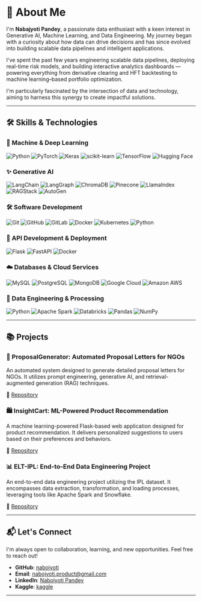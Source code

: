 # 👋 About Me

I'm **Nabajyoti Pandey**, a passionate data enthusiast with a keen interest in Generative AI, Machine Learning, and Data Engineering. My journey began with a curiosity about how data can drive decisions and has since evolved into building scalable data pipelines and intelligent applications.

I've spent the past few years engineering scalable data pipelines, deploying real-time risk models, and building interactive analytics dashboards — powering everything from derivative clearing and HFT backtesting to machine learning–based portfolio optimization.

I'm particularly fascinated by the intersection of data and technology, aiming to harness this synergy to create impactful solutions.

---

## 🛠️ Skills & Technologies

### 🤖 Machine & Deep Learning

![Python](https://img.shields.io/badge/Python-14354C?&logo=python&logoColor=white)
![PyTorch](https://img.shields.io/badge/PyTorch-EE4C2C?&logo=PyTorch&logoColor=white)
![Keras](https://img.shields.io/badge/Keras-%23D00000.svg?logo=Keras&logoColor=white)
![scikit-learn](https://img.shields.io/badge/scikit--learn-%23F7931E.svg?&logo=scikit-learn&logoColor=white)
![TensorFlow](https://img.shields.io/badge/TensorFlow-%23FF6F00.svg?&logo=TensorFlow&logoColor=white)
![Hugging Face](https://img.shields.io/badge/Hugging%20Face-FFD21E?&logo=hugging-face&logoColor=white)

### ✨ Generative AI

![LangChain](https://img.shields.io/badge/LangChain-000000?logo=langchain&logoColor=white)
![LangGraph](https://img.shields.io/badge/LangGraph-000000?logo=langchain&logoColor=white)
![ChromaDB](https://img.shields.io/badge/ChromaDB-4E8CDE?logo=chromadb&logoColor=white)
![Pinecone](https://img.shields.io/badge/Pinecone-0078D4?logo=pinecone&logoColor=white)
![LlamaIndex](https://img.shields.io/badge/LlamaIndex-3C3C3C?logo=llama&logoColor=white)
![RAGStack](https://img.shields.io/badge/RAGStack-FF6F00?logo=ragstack&logoColor=white)
![AutoGen](https://img.shields.io/badge/AutoGen-FF9900?logo=autogen&logoColor=white)

### 🛠️ Software Development

![Git](https://img.shields.io/badge/GIT-E44C30?logo=git&logoColor=white)
![GitHub](https://img.shields.io/badge/GitHub-181717?logo=github&logoColor=white)
![GitLab](https://img.shields.io/badge/GitLab-330F63?logo=gitlab&logoColor=white)
![Docker](https://img.shields.io/badge/Docker-2496ED?logo=docker&logoColor=white)
![Kubernetes](https://img.shields.io/badge/Kubernetes-326CE5?logo=kubernetes&logoColor=white)
![Python](https://img.shields.io/badge/Python-14354C?logo=python&logoColor=white)

### 🚀 API Development & Deployment

![Flask](https://img.shields.io/badge/Flask-000000?logo=flask&logoColor=white)
![FastAPI](https://img.shields.io/badge/FastAPI-005571?logo=fastapi&logoColor=white)
![Docker](https://img.shields.io/badge/Docker-0db7ed?logo=docker&logoColor=white)

### ☁️ Databases & Cloud Services

![MySQL](https://img.shields.io/badge/MySQL-4479A1?logo=mysql&logoColor=white)
![PostgreSQL](https://img.shields.io/badge/PostgreSQL-336791?logo=postgresql&logoColor=white)
![MongoDB](https://img.shields.io/badge/MongoDB-13aa52?logo=mongodb&logoColor=white)
![Google Cloud](https://img.shields.io/badge/Google%20Cloud-4285F4?logo=googlecloud&logoColor=white)
![Amazon AWS](https://img.shields.io/badge/AWS-232F3E?logo=amazonaws&logoColor=white)

### 🧪 Data Engineering & Processing

![Python](https://img.shields.io/badge/Python-14354C?logo=python&logoColor=white)
![Apache Spark](https://img.shields.io/badge/Apache_Spark-E25A1C?logo=apachespark&logoColor=white)
![Databricks](https://img.shields.io/badge/Databricks-FF3621?logo=databricks&logoColor=white)
![Pandas](https://img.shields.io/badge/Pandas-150458?logo=pandas&logoColor=white)
![NumPy](https://img.shields.io/badge/NumPy-013243?logo=numpy&logoColor=white)

---

## 📚 Projects

### 📝 ProposalGenerator: Automated Proposal Letters for NGOs

An automated system designed to generate detailed proposal letters for NGOs. It utilizes prompt engineering, generative AI, and retrieval-augmented generation (RAG) techniques.

🔗 [Repository](https://github.com/nabojyoti/ProposalGenerator)

### 🛍️ InsightCart: ML-Powered Product Recommendation

A machine learning-powered Flask-based web application designed for product recommendation. It delivers personalized suggestions to users based on their preferences and behaviors.

🔗 [Repository](https://github.com/nabojyoti/InsightCart)

### 📊 ELT-IPL: End-to-End Data Engineering Project

An end-to-end data engineering project utilizing the IPL dataset. It encompasses data extraction, transformation, and loading processes, leveraging tools like Apache Spark and Snowflake.

🔗 [Repository](https://github.com/nabojyoti/ELT-IPL)

---

## 📬 Let's Connect

I'm always open to collaboration, learning, and new opportunities. Feel free to reach out!

- **GitHub**: [nabojyoti](https://github.com/nabojyoti)
- **Email**: [nabojyoti.product@gmail.com](nabojyoti.product@gmail.com)
- **LinkedIn**: [Nabojyoti Pandey](https://www.linkedin.com/in/nabojyoti-p-b72979152/)
- **Kaggle**: [kaggle](https://www.kaggle.com/nabojyotipandey/code)
---

<!--
**nabojyoti/nabojyoti** is a ✨ _special_ ✨ repository because its `README.md` (this file) appears on your GitHub profile.

Here are some ideas to get you started:

- 🔭 I’m currently working on ...
- 🌱 I’m currently learning ...
- 👯 I’m looking to collaborate on ...
- 🤔 I’m looking for help with ...
- 💬 Ask me about ...
- 📫 How to reach me: ...
- 😄 Pronouns: ...
- ⚡ Fun fact: ...
-->
